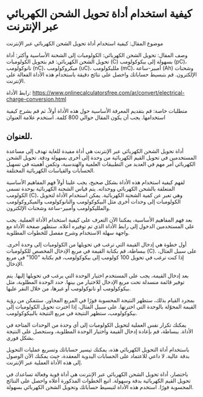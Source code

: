 كيفية استخدام أداة تحويل الشحن الكهربائي عبر الإنترنت
=====================================================

موضوع المقال: كيفية استخدام أداة تحويل الشحن الكهربائي عبر الإنترنت

وصف المقال: تحويل الشحن الكهربائي: الكولومبات إلى الشحنة الأساسية وأكثر: أداة تحويل الشحن الكهربائي: قم بتحويل الكولومبات (C) بسهولة إلى بيكوكولومب (pC)، نانوكولومب (nC)، ميكروكولومب (uC)، ملليكولومب (mC)، أمبير-ساعة (Ah) وشحنات الإلكترون. قم بتبسيط حساباتك واحصل على نتائج دقيقة باستخدام هذه الأداة الفعالة على الإنترنت.

رابط الأداة: <https://www.onlinecalculatorsfree.com/ar/convert/electrical-charge-conversion.html>

متطلبات خاصة: قم بتقديم المعرفة الأساسية حول هذه الأداة أولاً، ثم قم بشرح كيفية استخدامها. يجب أن يكون المقال حوالي 800 كلمة. استخدم علامة العنوان

 للعنوان. 
----------

أداة تحويل الشحن الكهربائي عبر الإنترنت هي أداة مفيدة للغاية تهدف إلى مساعدة المستخدمين في تحويل القيم الكهربائية من وحدة إلى أخرى بسهولة ودقة. تحويل الشحن الكهربائي أمر مهم في العديد من التطبيقات العلمية والهندسية، وتكمن أهميته في تسهيل الحسابات والقياسات الكهربائية المختلفة.

لفهم كيفية استخدام هذه الأداة بشكل صحيح، يجب علينا أولاً فهم المفاهيم الأساسية المتعلقة بالشحن الكهربائي ووحداته. يتم قياس الشحنة الكهربائية بوحدة تسمى الكولومب (C)، وهي تعبر عن كمية الشحنة الكهربائية. يمكن استخدام الأداة لتحويل الكولومبات إلى وحدات أخرى مثل البيكوكولومب والنانوكولومب والميكروكولومب والملليكولومب وأمبير-ساعة وشحنات الإلكترون.

بعد فهم المفاهيم الأساسية، يمكننا الآن التعرف على كيفية استخدام الأداة العملية. يجب على المستخدمين الدخول إلى رابط الأداة الذي تم توفيره أعلاه. ستظهر صفحة الأداة مع واجهة سهلة الاستخدام وشرح مفصل للخطوات المطلوبة.

أول خطوة هي إدخال القيمة التي ترغب في تحويلها من الكولومبات إلى وحدة أخرى. ببساطة، قم بكتابة القيمة في مربع الإدخال المخصص للكولومبات (C). على سبيل المثال، إذا كنت ترغب في تحويل 100 كولومب إلى بيكوكولومب، قم بكتابة "100" في مربع الإدخال.

بعد إدخال القيمة، يجب على المستخدم اختيار الوحدة التي يرغب في تحويلها إليها. يتم توفير قائمة منسدلة تحت مربع الإدخال للاختيار من بينها. حدد الوحدة المطلوبة، مثل بيكوكولومب أو نانوكولومب أو غيرها، من خلال النقر عليها.

بمجرد القيام بذلك، ستظهر النتيجة المحسوبة فورًا في المربع المجاور. ستتمكن من رؤية القيمة المحوّلة بالوحدة التي اخترتها. على سبيل المثال، إذا اخترت تحويل الكولومبات إلى بيكوكولومب، ستظهر النتيجة في مربع النتيجة بالبيكوكولومب.

يمكنك تكرار نفس العملية لتحويل الكولومبات إلى أي وحدة من الوحدات المتاحة في الأداة. ببساطة، قم بإعادة إدخال القيمة واختيار الوحدة المطلوبة، وستحصل على النتيجة بشكل فوري.

باستخدام أداة التحويل الكهربائي هذه، يمكنك تيسير حساباتك وتسريع عمليات التحويل بدقة عالية. لا داعي للاعتماد على الحسابات اليدوية المعقدة، حيث يمكنك الآن الوصول إلى هذه الأداة العملية عبر الإنترنت.

باختصار، أداة تحويل الشحن الكهربائي عبر الإنترنت هي أداة قوية وفعالة تساعدك في تحويل القيم الكهربائية بدقة وسهولة. اتبع الخطوات المذكورة أعلاه واحصل على النتائج المحسوبة فورًا. استخدم هذه الأداة لتبسيط حساباتك وتحويل الشحن الكهربائي بسهولة.